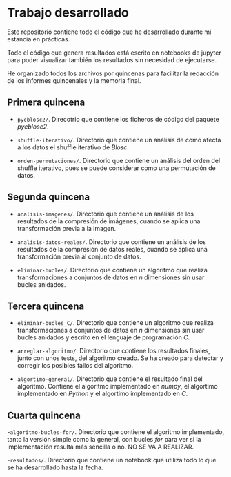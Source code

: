 # Trabajo desarrollado

Este repositorio contiene todo el código que he desarrollado durante mi estancia en prácticas.

Todo el código que genera resultados está escrito en notebooks de jupyter para poder visualizar también los resultados sin necesidad de ejecutarse.

He organizado todos los archivos por quincenas para facilitar la redacción de los informes quincenales y la memoria final.


## Primera quincena

- `pycblosc2/`. Direcotrio que contiene los ficheros de código del paquete *pycblosc2*.

- `shuffle-iterativo/`. Directorio que contiene un análisis de como afecta a los datos el shuffle iterativo de *Blosc*.

- `orden-permutaciones/`. Directorio que contiene un análisis del orden del shuffle iterativo, pues se puede considerar como una permutación de datos.


## Segunda quincena

- `analisis-imagenes/`. Directorio que contiene un análisis de los resultados de la compresión de imágenes, cuando se aplica una transformación previa a la imagen.

- `analisis-datos-reales/`. Directorio que contiene un análisis de los resultados de la compresión de datos reales, cuando se aplica una transformación previa al conjunto de datos.

- `eliminar-bucles/`. Directorio que contiene un algoritmo que realiza transformaciones a conjuntos de datos en *n* dimensiones sin usar bucles anidados.

## Tercera quincena

- `eliminar-bucles_C/`. Directorio que contiene un algoritmo que realiza transformaciones a conjuntos de datos en *n* dimensiones sin usar bucles anidados y escrito en el lenguaje de programación *C*.

- `arreglar-algoritmo/`. Directorio que contiene los resultados finales, junto con unos tests, del algoritmo creado. Se ha creado para detectar y corregir los posibles fallos del algoritmo.

- `algortimo-general/`. Directorio que contiene el resultado final del algoritmo. Contiene el algoritmo implementado en *numpy*, el algortimo implementado en *Python* y el algortimo implementado en *C*.

## Cuarta quincena

-`algoritmo-bucles-for/`. Directorio que contiene el algoritmo implementado, tanto la versión simple como la general, con bucles *for* para ver si la implementación resulta más sencilla o no. NO SE VA A REALIZAR.

-`resultados/`. Directorio que contiene un notebook que utiliza todo lo que se ha desarrollado hasta la fecha.
